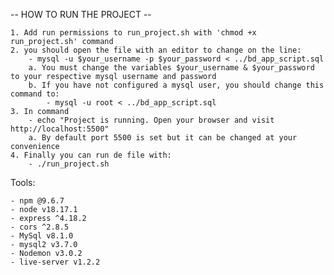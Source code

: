 -- HOW TO RUN THE PROJECT --

    1. Add run permissions to run_project.sh with 'chmod +x run_project.sh' command
    2. you should open the file with an editor to change on the line:
        - mysql -u $your_username -p $your_password < ../bd_app_script.sql
        a. You must change the variables $your_username & $your_password to your respective mysql username and password
        b. If you have not configured a mysql user, you should change this command to:
            - mysql -u root < ../bd_app_script.sql
    3. In command
        - echo "Project is running. Open your browser and visit http://localhost:5500"
        a. By default port 5500 is set but it can be changed at your convenience
    4. Finally you can run de file with:
        - ./run_project.sh


Tools:

    - npm @9.6.7
    - node v18.17.1
    - express ^4.18.2
    - cors ^2.8.5
    - MySql v8.1.0
    - mysql2 v3.7.0
    - Nodemon v3.0.2
    - live-server v1.2.2
